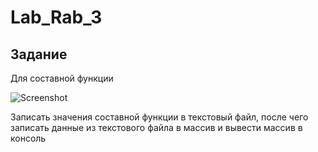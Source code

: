 # Lab_Rab_3
## Задание
Для составной функции 





![Screenshot](https://github.com/alex-nikolaev22/Lab_Rab_3/assets/144359972/00f42607-5c3c-424d-a718-9a8582d7c5e4)


Записать значения составной функции в текстовый файл, после чего записать данные из текстового файла в массив и вывести массив в консоль

